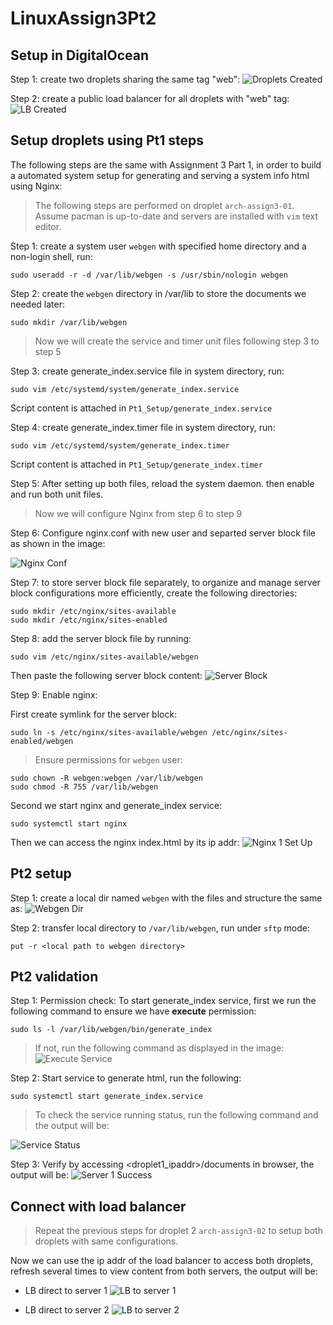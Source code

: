 # LinuxAssign3Pt2

## Setup in DigitalOcean

Step 1: create two droplets sharing the same tag "web":
![Droplets Created](images/two_droplets.png)

Step 2: create a public load balancer for all droplets with "web" tag:
![LB Created](images/lb.png)

## Setup droplets using Pt1 steps

The following steps are the same with Assignment 3 Part 1, in order to build a automated system setup for generating and serving a system info html using Nginx:

> The following steps are performed on droplet `arch-assign3-01`. Assume pacman is up-to-date and servers are installed with `vim` text editor.

Step 1: create a system user `webgen` with specified home directory and a non-login shell, run:

```
sudo useradd -r -d /var/lib/webgen -s /usr/sbin/nologin webgen
```

Step 2: create the `webgen` directory in /var/lib to store the documents we needed later:

```
sudo mkdir /var/lib/webgen
```

> Now we will create the service and timer unit files following step 3 to step 5

Step 3: create generate_index.service file in system directory, run:

```
sudo vim /etc/systemd/system/generate_index.service
```

Script content is attached in `Pt1_Setup/generate_index.service`

Step 4: create generate_index.timer file in system directory, run:

```
sudo vim /etc/systemd/system/generate_index.timer
```

Script content is attached in `Pt1_Setup/generate_index.timer`

Step 5: After setting up both files, reload the system daemon. then enable and run both unit files.

> Now we will configure Nginx from step 6 to step 9

Step 6: Configure nginx.conf with new user and separted server block file as shown in the image:

![Nginx Conf](images/nginx_conf.png)

Step 7: to store server block file separately, to organize and manage server block configurations more efficiently, create the following directories:

```
sudo mkdir /etc/nginx/sites-available
sudo mkdir /etc/nginx/sites-enabled
```

Step 8: add the server block file by running:

```
sudo vim /etc/nginx/sites-available/webgen
```

Then paste the following server block content:
![Server Block](images/server_block.png)

Step 9: Enable nginx:

First create symlink for the server block:

```
sudo ln -s /etc/nginx/sites-available/webgen /etc/nginx/sites-enabled/webgen
```

> Ensure permissions for `webgen` user:

```
sudo chown -R webgen:webgen /var/lib/webgen
sudo chmod -R 755 /var/lib/webgen
```

Second we start nginx and generate_index service:

```
sudo systemctl start nginx
```

Then we can access the nginx index.html by its ip addr:
![Nginx 1 Set Up](images/server1_setup.png)

## Pt2 setup

Step 1: create a local dir named `webgen` with the files and structure the same as:
![Webgen Dir](images/webgen_dir.png)

Step 2: transfer local directory to `/var/lib/webgen`, run under `sftp` mode:

```
put -r <local path to webgen directory>
```

## Pt2 validation

Step 1: Permission check:
To start generate_index service, first we run the following command to ensure we have **execute** permission:

```
sudo ls -l /var/lib/webgen/bin/generate_index
```

> If not, run the following command as displayed in the image:
> ![Execute Service](images/exe_service.png)

Step 2: Start service to generate html, run the following:

```
sudo systemctl start generate_index.service
```

> To check the service running status, run the following command and the output will be:

![Service Status](images/service_status.png)

Step 3: Verify by accessing <droplet1_ipaddr>/documents in browser, the output will be:
![Server 1 Success](images/server1_success.png)

## Connect with load balancer

> Repeat the previous steps for droplet 2 `arch-assign3-02` to setup both droplets with same configurations.

Now we can use the ip addr of the load balancer to access both droplets, refresh several times to view content from both servers, the output will be:

- LB direct to server 1
  ![LB to server 1](images/lb1.png)

- LB direct to server 2
  ![LB to server 2](images/lb2.png)
